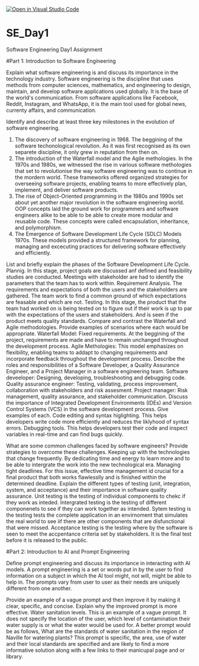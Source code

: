 [![Open in Visual Studio Code](https://classroom.github.com/assets/open-in-vscode-2e0aaae1b6195c2367325f4f02e2d04e9abb55f0b24a779b69b11b9e10269abc.svg)](https://classroom.github.com/online_ide?assignment_repo_id=18373069&assignment_repo_type=AssignmentRepo)
# SE_Day1
Software Engineering Day1 Assignment

#Part 1: Introduction to Software Engineering

Explain what software engineering is and discuss its importance in the technology industry.
Software engineering is the discipline that uses methods from computer sciences, mathematics, and engineering to design, maintain, and develop software applications used globally. It is the base of the world's communication. From software applications like Facebook, Reddit, Instagram, and WhatsApp, it is the main tool used for global news, currenty affairs, and communication. 

Identify and describe at least three key milestones in the evolution of software engineering.
1) The discovery of software engineering in 1968. The beggining of the software techonological revolution. As it was first recognised as its own separete discipline, it only grew in reputation from then on.
2) The introduction of the Waterfall model and the Agile methologies. In the 1970s and 1980s, we witnessed the rise in various software methologies that set to revolutionise the way software engineering was to continue in the mordern world. These frameworks offered organized strategies for overseeing software projects, enabling teams to more effectively plan, implement, and deliver software products.
3) The rise of Object-Oriented programming in the 1980s and 1990s set about yet another major revolution in the software engineering world. OOP concepts laid the ground work for programmers and software engineers alike to be able to be able to create more modular and reusable code. These concepts were called encapsulation, inheritance, and polymorphism.
4) The Emergence of Software Development Life Cycle (SDLC) Models 1970s. These models provided a structured framework for planning, managing and excecuting practices for delivering software effectively and efficiently.

List and briefly explain the phases of the Software Development Life Cycle.
Plannig. In this stage, project goals are discussed anf defined and feasibility studies are conducted. Meetings with stakeholder are had to identify the parameters that the team has to work within.
Requirement Analysis. The requirements and expectations of both the users and the stakeholders are gathered. The team work to find a common ground of which expectations are feasable and which are not.
Testing. In this stage, the product that the team had worked on is being tested on to figure out if their work is up to par with the expectations of the users and stakeholders. And is seen if the product meets quality standards.
Compare and contrast the Waterfall and Agile methodologies. Provide examples of scenarios where each would be appropriate.
Waterfall Model: Fixed requirements. At the beggining of the project, requirements are made and have to remain unchanged throughout the development process.
Agile Methologies: This model emphasizes on flexibility, enabling teams to addapt to changing requirements and incorporate feedback throughout the development process.
Describe the roles and responsibilities of a Software Developer, a Quality Assurance Engineer, and a Project Manager in a software engineering team.
Software deveeloper: Designing, developing, troubleshooting and debugging code. Quality assurance engineer: Testing, validating, process improvement, collaboration with stakeholders and risk assesment.
Project manager: Risk management, quality assurance, and stakeholder communication.
Discuss the importance of Integrated Development Environments (IDEs) and Version Control Systems (VCS) in the software development process. Give examples of each.
Code editing and syntax higlighting. This helps developers write code more efficiently and reduces the liklyhood of syntax errors. Debugging tools. This helps developers test their code and inspect variables in real-time and can find bugs quickly. 

What are some common challenges faced by software engineers? Provide strategies to overcome these challenges.
Keeping up with the technologies that change frequently. By dedicating time and energy to learn more and to be able to intergrate the work into the new technological era.
Managing tight deadlines. For this issue, effective time management id crucial for a final product that both works flawlesslly and is finished within the determined deadline.
Explain the different types of testing (unit, integration, system, and acceptance) and their importance in software quality assurance.
Unit testing is the testing of individual components to chekc if they work as inteded. Intergrated testing is the testing of different componenets to see if they can work together as intended. Sytem testing is the testing tests the complete application in an envirnoment that simulates the real world to see iif there are other components that are disfunctional that were missed. Acceptance testing is the testing where by the software is seen to meet the accpentance criteria set by stakeholders. It is the final test before it is released to the public.

#Part 2: Introduction to AI and Prompt Engineering


Define prompt engineering and discuss its importance in interacting with AI models.
A prompt engineering is a set or words put in by the user to find information on a subject in which the AI tool might, not will, might be able to help in. The prompts vary from user to user as their needs are uniquely different from one another.

Provide an example of a vague prompt and then improve it by making it clear, specific, and concise. Explain why the improved prompt is more effective.
Water sanitation levels. This is an example of a vague prompt. It does not specify the location of the user, which level of contamination their water supply is or what the water would be used for. A better prompt would be as follows, What are the standards of water sanitation in the region of Naville for watering plants? This prompt is specific, the area, use of water and their local standards are specified and are likely to find a more informative solution along with a few links to their manicupal page and or library.
